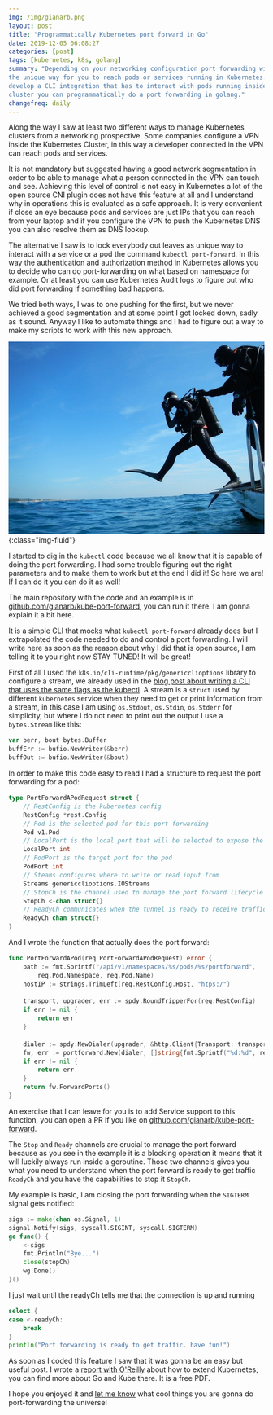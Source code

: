 ```yaml
---
img: /img/gianarb.png
layout: post
title: "Programmatically Kubernetes port forward in Go"
date: 2019-12-05 06:08:27
categories: [post]
tags: [kubernetes, k8s, golang]
summary: "Depending on your networking configuration port forwarding will may be
the unique way for you to reach pods or services running in Kubernetes. When you
develop a CLI integration that has to interact with pods running inside the
cluster you can programmatically do a port forwarding in golang."
changefreq: daily
---
```

Along the way I saw at least two different ways to manage Kubernetes clusters
from a networking prospective. Some companies configure a VPN inside the
Kubernetes Cluster, in this way a developer connected in the VPN can reach pods
and services.

It is not mandatory but suggested having a good network segmentation in order
to be able to manage what a person connected in the VPN can touch and see.
Achieving this level of control is not easy in Kubernetes a lot of the open
source CNI plugin does not have this feature at all and I understand why in
operations this is evaluated as a safe approach. It is very convenient if close
an eye because pods and services are just IPs that you can reach from your
laptop and if you configure the VPN to push the Kubernetes DNS you can also
resolve them as DNS lookup.

The alternative I saw is to lock everybody out leaves as unique way to interact
with a service or a pod the command `kubectl port-forward`. In this way the
authentication and authorization method in Kubernetes allows you to decide who
can do port-forwarding on what based on namespace for example. Or at least you
can use Kubernetes Audit logs to figure out who did port forwarding if something
bad happens.

We tried both ways, I was to one pushing for the first, but we never achieved a
good segmentation and at some point I got locked down, sadly as it sound. Anyway
I like to automate things and I had to figure out a way to make my scripts to
work with this new approach.

![](/img/sub.jpg){:class="img-fluid"}

I started to dig in the `kubectl` code because we all know that it is capable of
doing the port forwarding. I had some trouble figuring out the right parameters
and to make them to work but at the end I did it! So here we are! If I can do it
you can do it as well!

The main repository with the code and an example is in
[github.com/gianarb/kube-port-forward](https://github.com/gianarb/kube-port-forward),
you can run it there. I am gonna explain it a bit here.

It is a simple CLI that mocks what `kubectl port-forward` already does but I
extrapolated the code needed to do and control a port forwarding. I will write
here as soon as the reason about why I did that is open source, I am telling it
to you right now STAY TUNED! It will be great!

First of all I used the `k8s.io/cli-runtime/pkg/genericclioptions` library to
configure a stream, we already used in the [blog post about writing a CLI that
uses the same flags as the kubectl](/blog/kubectl-flags-in-your-plugin). A
stream is a `struct` used by different `kubernetes` service when they need to
get or print information from a stream, in this case I am using `os.Stdout`,
`os.Stdin`, `os.Stderr` for simplicity, but where I do not need to print out the
output I use a `bytes.Stream` like this:

```go
var berr, bout bytes.Buffer
buffErr := bufio.NewWriter(&berr)
buffOut := bufio.NewWriter(&bout)
```

In order to make this code easy to read I had a structure to request the port
forwarding for a pod:

```go
type PortForwardAPodRequest struct {
	// RestConfig is the kubernetes config
	RestConfig *rest.Config
	// Pod is the selected pod for this port forwarding
	Pod v1.Pod
	// LocalPort is the local port that will be selected to expose the PodPort
	LocalPort int
	// PodPort is the target port for the pod
	PodPort int
	// Steams configures where to write or read input from
	Streams genericclioptions.IOStreams
	// StopCh is the channel used to manage the port forward lifecycle
	StopCh <-chan struct{}
	// ReadyCh communicates when the tunnel is ready to receive traffic
	ReadyCh chan struct{}
}
```

And I wrote the function that actually does the port forward:

```go
func PortForwardAPod(req PortForwardAPodRequest) error {
	path := fmt.Sprintf("/api/v1/namespaces/%s/pods/%s/portforward",
		req.Pod.Namespace, req.Pod.Name)
	hostIP := strings.TrimLeft(req.RestConfig.Host, "htps:/")

	transport, upgrader, err := spdy.RoundTripperFor(req.RestConfig)
	if err != nil {
		return err
	}

	dialer := spdy.NewDialer(upgrader, &http.Client{Transport: transport}, http.MethodPost, &url.URL{Scheme: "https", Path: path, Host: hostIP})
	fw, err := portforward.New(dialer, []string{fmt.Sprintf("%d:%d", req.LocalPort, req.PodPort)}, req.StopCh, req.ReadyCh, req.Streams.Out, req.Streams.ErrOut)
	if err != nil {
		return err
	}
	return fw.ForwardPorts()
}
```
An exercise that I can leave for you is to add Service support to this function,
you can open a PR if you like on
[github.com/gianarb/kube-port-forward](https://github.com/gianarb/kube-port-forward).

The `Stop` and `Ready` channels are crucial to manage the port forward because
as you see in the example it is a blocking operation it means that it will
luckily always run inside a goroutine. Those two channels gives you what you
need to understand when the port forward is ready to get traffic `ReadyCh` and
you have the capabilities to stop it `StopCh`.

My example is basic, I am closing the port forwarding when the `SIGTERM` signal
gets notified:

```go
sigs := make(chan os.Signal, 1)
signal.Notify(sigs, syscall.SIGINT, syscall.SIGTERM)
go func() {
    <-sigs
    fmt.Println("Bye...")
    close(stopCh)
    wg.Done()
}()
```

I just wait until the readyCh tells me that the connection is
up and running

```go
select {
case <-readyCh:
    break
}
println("Port forwarding is ready to get traffic. have fun!")
```

As soon as I coded this feature I saw that it was gonna be an easy but useful
post. I wrote a [report with O'Reilly](/blog/extending-kubernetes-oreilly) about
how to extend Kubernetes, you can find more about Go and Kube there. It is a
free PDF.

I hope you enjoyed it and [let me know](https://twitter.com/gianarb) what cool
things you are gonna do port-forwarding the universe!

